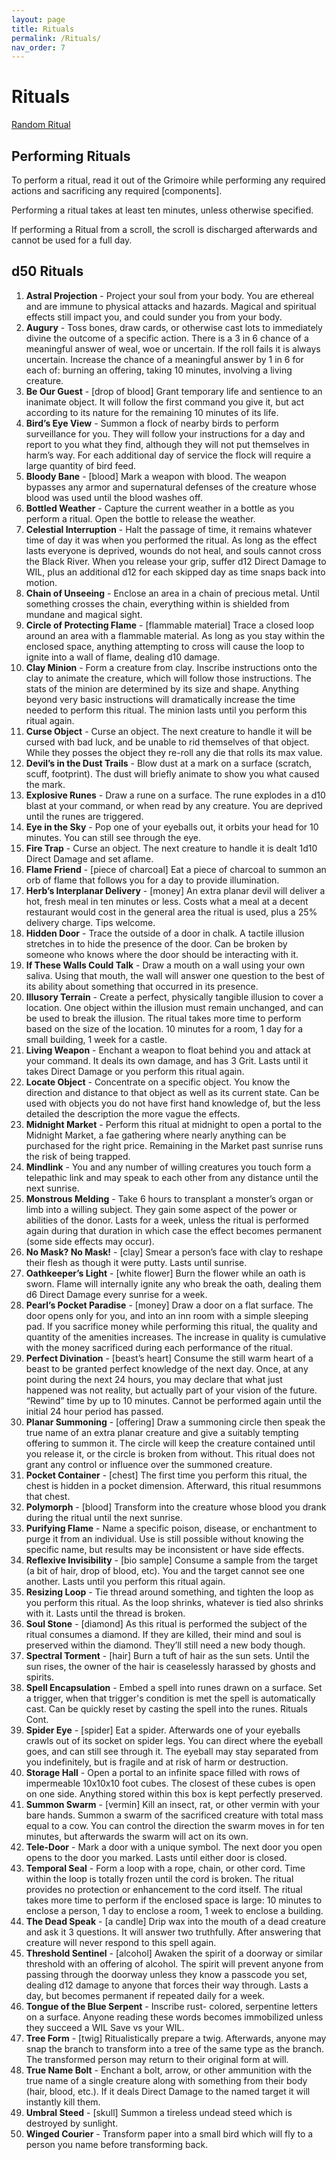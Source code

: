 ```yaml
---
layout: page
title: Rituals
permalink: /Rituals/
nav_order: 7
---
```


# Rituals 

[Random Ritual](https://perchance.org/bw-rituals)

## Performing Rituals

To perform a ritual, read it out of the Grimoire while performing any required actions and sacrificing any required [components]. 

Performing a ritual takes at least ten minutes, unless otherwise specified. 

If performing a Ritual from a scroll, the scroll is discharged afterwards and cannot be used for a full day.

## d50 Rituals

 1. **Astral Projection** - Project your soul from your body. You are ethereal and are immune to physical attacks and hazards. Magical and spiritual effects still impact you, and could sunder you from your body.
 2. **Augury** - Toss bones, draw cards, or otherwise cast lots to immediately divine the outcome of a specific action. There is a 3 in 6 chance of a meaningful answer of weal, woe or uncertain. If the roll fails it is always uncertain. Increase the chance of a meaningful answer by 1 in 6 for each of: burning an offering, taking 10 minutes, involving a living creature.
 3. **Be Our Guest** - [drop of blood] Grant temporary life and sentience to an inanimate object. It will follow the first command you give it, but act according to its nature for the remaining 10 minutes of its life.
 4. **Bird’s Eye View** - Summon a flock of nearby birds to perform surveillance for you. They will follow your instructions for a day and report to you what they find, although they will not put themselves in harm’s way. For each additional day of service the flock will require a large quantity of bird feed.
 5. **Bloody Bane** - [blood] Mark a weapon with blood. The weapon bypasses any armor and supernatural defenses of the creature whose blood was used until the blood washes off.
 7. **Bottled Weather** - Capture the current weather in a bottle as you perform a ritual. Open the bottle to release the weather.
 8. **Celestial Interruption** - Halt the passage of time, it remains whatever time of day it was when you performed the ritual. As long as the effect lasts everyone is deprived, wounds do not heal, and souls cannot cross the Black River. When you release your grip, suffer d12 Direct Damage to WIL, plus an additional d12 for each skipped day as time snaps back into motion.
 9. **Chain of Unseeing** - Enclose an area in a chain of precious metal. Until something crosses the chain, everything within is shielded from mundane and magical sight.
 10. **Circle of Protecting Flame** - [flammable material] Trace a closed loop around an area with a flammable material. As long as you stay within the enclosed space, anything attempting to cross will cause the loop to ignite into a wall of flame, dealing d10 damage.
 11. **Clay Minion** - Form a creature from clay. Inscribe instructions onto the clay to animate the creature, which will follow those instructions. The stats of the minion are determined by its size and shape. Anything beyond very basic instructions will dramatically increase the time needed to perform this ritual. The minion lasts until you perform this ritual again.
 12. **Curse Object** - Curse an object. The next creature to handle it will be cursed with bad luck, and be unable to rid themselves of that object. While they posses the object they re-roll any die that rolls its max value.
 13. **Devil’s in the Dust Trails** - Blow dust at a mark on a surface (scratch, scuff, footprint). The dust will briefly animate to show you what caused the mark.
 14. **Explosive Runes** - Draw a rune on a surface. The rune explodes in a d10 blast at your command, or when read by any creature. You are deprived until the runes are triggered.
 15. **Eye in the Sky** - Pop one of your eyeballs out, it orbits your head for 10 minutes. You can still see through the eye.
 16. **Fire Trap** - Curse an object. The next creature to handle it is dealt 1d10 Direct Damage and set aflame.
 17. **Flame Friend** - [piece of charcoal] Eat a piece of charcoal to summon an orb of flame that follows you for a day to provide illumination.
 18. **Herb’s Interplanar Delivery** - [money] An extra planar devil will deliver a hot, fresh meal in ten minutes or less. Costs what a meal at a decent restaurant would cost in the general area the ritual is used, plus a 25% delivery charge. Tips welcome.
 19. **Hidden Door** - Trace the outside of a door in chalk. A tactile illusion stretches in to hide the presence of the door. Can be broken by someone who knows where the door should be interacting with it.
 20. **If These Walls Could Talk** - Draw a mouth on a wall using your own saliva. Using that mouth, the wall will answer one question to the best of its ability about something that occurred in its presence.
 21. **Illusory Terrain** - Create a perfect, physically tangible illusion to cover a location. One object within the illusion must remain unchanged, and can be used to break the illusion. The ritual takes more time to perform based on the size of the location. 10 minutes for a room, 1 day for a small building, 1 week for a castle.
 22. **Living Weapon** - Enchant a weapon to float behind you and attack at your command. It deals its own damage, and has 3 Grit. Lasts until it takes Direct Damage or you perform this ritual again.
 23. **Locate Object** - Concentrate on a specific object. You know the direction and distance to that object as well as its current state. Can be used with objects you do not have first hand knowledge of, but the less detailed the description the more vague the effects.
 24. **Midnight Market** - Perform this ritual at midnight to open a portal to the Midnight Market, a fae gathering where nearly anything can be purchased for the right price. Remaining in the Market past sunrise runs the risk of being trapped.
 25. **Mindlink** - You and any number of willing creatures you touch form a telepathic link and may speak to each other from any distance until the next sunrise.
 26. **Monstrous Melding** - Take 6 hours to transplant a monster’s organ or limb into a willing subject. They gain some aspect of the power or abilities of the donor. Lasts for a week, unless the ritual is performed again during that duration in which case the effect becomes permanent (some side effects may occur).
 27. **No Mask? No Mask!** - [clay] Smear a person’s face with clay to reshape their flesh as though it were putty. Lasts until sunrise.
 28. **Oathkeeper’s Light** - [white flower] Burn the flower while an oath is sworn. Flame will internally ignite any who break the oath, dealing them d6 Direct Damage every sunrise for a week.
 29. **Pearl’s Pocket Paradise** - [money] Draw a door on a flat surface. The door opens only for you, and into an inn room with a simple sleeping pad. If you sacrifice money while performing this ritual, the quality and quantity of the amenities increases. The increase in quality is cumulative with the money sacrificed during each performance of the ritual.
 30. **Perfect Divination** - [beast’s heart] Consume the still warm heart of a beast to be granted perfect knowledge of the next day. Once, at any point during the next 24 hours, you may declare that what just happened was not reality, but actually part of your vision of the future. “Rewind” time by up to 10 minutes. Cannot be performed again until the initial 24 hour period has passed.
 31. **Planar Summoning** - [offering] Draw a summoning circle then speak the true name of an extra planar creature and give a suitably tempting offering to summon it. The circle will keep the creature contained until you release it, or the circle is broken from without. This ritual does not grant any control or influence over the summoned creature.
 32. **Pocket Container** - [chest] The first time you perform this ritual, the chest is hidden in a pocket dimension. Afterward, this ritual resummons that chest.
 33. **Polymorph** - [blood] Transform into the creature whose blood you drank during the ritual until the next sunrise.
 34. **Purifying Flame** - Name a specific poison, disease, or enchantment to purge it from an individual. Use is still possible without knowing the specific name, but results may be inconsistent or have side effects.
 34. **Reflexive Invisibility** - [bio sample] Consume a sample from the target (a bit of hair, drop of blood, etc). You and the target cannot see one another. Lasts until you perform this ritual again.
 35. **Resizing Loop** - Tie thread around something, and tighten the loop as you perform this ritual. As the loop shrinks, whatever is tied also shrinks with it. Lasts until the thread is broken.
 36. **Soul Stone** - [diamond] As this ritual is performed the subject of the ritual consumes a diamond. If they are killed, their mind and soul is preserved within the diamond. They’ll still need a new body though.
 37. **Spectral Torment** - [hair] Burn a tuft of hair as the sun sets. Until the sun rises, the owner of the hair is ceaselessly harassed by ghosts and spirits.
 38. **Spell Encapsulation** - Embed a spell into runes drawn on a surface. Set a trigger, when that trigger's condition is met the spell is automatically cast. Can be quickly reset by casting the spell into the runes. Rituals Cont.
 39. **Spider Eye** - [spider] Eat a spider. Afterwards one of your eyeballs crawls out of its socket on spider legs. You can direct where the eyeball goes, and can still see through it. The eyeball may stay separated from you indefinitely, but is fragile and at risk of harm or destruction.
 40. **Storage Hall** - Open a portal to an infinite space filled with rows of impermeable 10x10x10 foot cubes. The closest of these cubes is open on one side. Anything stored within this box is kept perfectly preserved.
 41. **Summon Swarm** - [vermin] Kill an insect, rat, or other vermin with your bare hands. Summon a swarm of the sacrificed creature with total mass equal to a cow. You can control the direction the swarm moves in for ten minutes, but afterwards the swarm will act on its own.
 42. **Tele-Door** - Mark a door with a unique symbol. The next door you open opens to the door you marked. Lasts until either door is closed.
 43. **Temporal Seal** - Form a loop with a rope, chain, or other cord. Time within the loop is totally frozen until the cord is broken. The ritual provides no protection or enhancement to the cord itself. The ritual takes more time to perform if the enclosed space is large: 10 minutes to enclose a person, 1 day to enclose a room, 1 week to enclose a building.
 44. **The Dead Speak** - [a candle] Drip wax into the mouth of a dead creature and ask it 3 questions. It will answer two truthfully. After answering that creature will never respond to this spell again.
 45. **Threshold Sentinel** - [alcohol] Awaken the spirit of a doorway or similar threshold with an offering of alcohol. The spirit will prevent anyone from passing through the doorway unless they know a passcode you set, dealing d12 damage to anyone that forces their way through. Lasts a day, but becomes permanent if repeated daily for a week.
 46. **Tongue of the Blue Serpent** - Inscribe rust- colored, serpentine letters on a surface. Anyone reading these words becomes immobilized unless they succeed a WIL Save vs your WIL.
 47. **Tree Form** - [twig] Ritualistically prepare a twig. Afterwards, anyone may snap the branch to transform into a tree of the same type as the branch. The transformed person may return to their original form at will.
 48. **True Name Bolt** - Enchant a bolt, arrow, or other ammunition with the true name of a single creature along with something from their body (hair, blood, etc.). If it deals Direct Damage to the named target it will instantly kill them.
 49. **Umbral Steed** - [skull] Summon a tireless undead steed which is destroyed by sunlight.
 50. **Winged Courier** - Transform paper into a small bird which will fly to a person you name before transforming back.